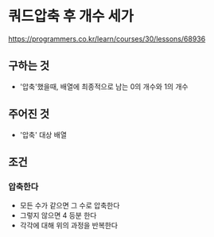 # 쿼드압축 후 개수 세가
https://programmers.co.kr/learn/courses/30/lessons/68936

## 구하는 것
- '압축'했을때, 배열에 최종적으로 남는 0의 개수와 1의 개수

## 주어진 것
- '압축' 대상 배열

## 조건
### 압축한다
- 모든 수가 같으면 그 수로 압축한다
- 그렇지 않으면 4 등분 한다
- 각각에 대해 위의 과정을 반복한다